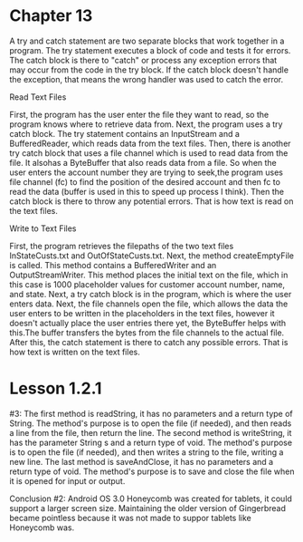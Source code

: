 <h1> Chapter 13 </h1>
<p> A try and catch statement are two separate blocks that work together in a program. The try statement executes a block of code
and tests it for errors. The catch block is there to "catch" or process any exception errors that may occur from the code in the
try block. If the catch block doesn't handle the exception, that means the wrong handler was used to catch the error. </p>

<p>Read Text Files</p>
<p>First, the program has the user enter the file they want to read, so the program knows where to retrieve data from. Next, the program uses a try catch block. The try statement contains an InputStream and a BufferedReader, which reads data from the text files.
Then, there is another try catch block that uses a file channel which is used to read data from the file. It alsohas a ByteBuffer that also reads data from a file. So when the user enters the account number they are trying to seek,the
program uses file channel (fc) to find the position of the desired account and then fc to read the data (buffer is used in this to speed up process I think). Then the catch block is there to throw any potential errors. That is how text is read on
the text files. </p>

<p>Write to Text Files </p>
<p> First, the program retrieves the filepaths of the two text files InStateCusts.txt and OutOfStateCusts.txt. Next, the method createEmptyFile is called. This method contains a BufferedWriter and an OutputStreamWriter.
This method places the initial  text on the file, which in this case is 1000 placeholder values for customer account number, name, and state. Next, a try
catch block is in the program, which is where the user enters data. Next, the file channels open the file, which allows the data the user enters to be written in the placeholders in
the text files, however it doesn't actually place the user entries there yet, the ByteBuffer helps with this.The buffer transfers the bytes from the file channels to the actual file. After
this, the catch statement is there to catch any possible errors. That is how text is written on the text files.  </p>

<h1> Lesson 1.2.1 </h1>
<p>#3: The first method is readString, it has no parameters and a return type of String. The method's purpose is to open the file (if needed),
and then reads a line from the file, then return the line. The second method is writeString, it has the parameter String s and a return
 type of void. The method's purpose is to open the file (if needed), and then writes a string to the file, writing a new line. The last
 method is saveAndClose, it has no parameters and a return type of void. The method's purpose is to save and close the file when it is
 opened for input or output.</p>

<p> Conclusion #2: Android OS 3.0 Honeycomb was created for tablets, it could support a larger screen size. Maintaining the older version of Gingerbread became pointless because it was not made to suppor tablets like Honeycomb was.  </p>
